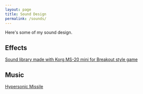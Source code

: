 ```yaml
---
layout: page
title: Sound Design 
permalink: /sounds/
---
```


Here's some of my sound design.

## Effects

[Sound library made with Korg MS-20 mini for Breakout style game](https://github.com/eikrt/sound_lib/tree/main/korg_1)

## Music

[Hypersonic Missile]({{site.url}}/assets/hypersonic-missile.flac)
